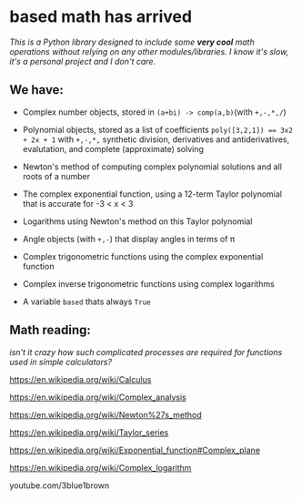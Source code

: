 # based math has arrived

*This is a Python library designed to include some **very cool** math operations without relying on any other modules/libraries. I know it's slow, it's a personal project and I don't care.*

## We have:

- Complex number objects, stored in `(a+bi) -> comp(a,b)`(with `+,-,*,/`)

- Polynomial objects, stored as a list of coefficients
 `poly([3,2,1]) == 3x2 + 2x + 1` 
 with `+,-,*,` synthetic division, derivatives and antiderivatives, evalutation, and complete (approximate) solving

 - Newton's method of computing complex polynomial solutions and all roots of a number

 - The complex exponential function, using a 12-term Taylor polynomial that is accurate for -3 < x < 3

- Logarithms using Newton's method on this Taylor polynomial

- Angle objects (with `+,-`) that display angles in terms of π

- Complex trigonometric functions using the complex exponential function

- Complex inverse trigonometric functions using complex logarithms

- A variable `based` thats always `True`

## Math reading:
*isn't it crazy how such complicated processes are required for functions used in simple calculators?*

https://en.wikipedia.org/wiki/Calculus

https://en.wikipedia.org/wiki/Complex_analysis

https://en.wikipedia.org/wiki/Newton%27s_method

https://en.wikipedia.org/wiki/Taylor_series

https://en.wikipedia.org/wiki/Exponential_function#Complex_plane

https://en.wikipedia.org/wiki/Complex_logarithm

youtube.com/3blue1brown